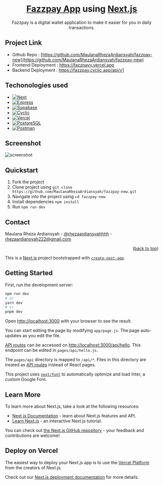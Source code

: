 <h1 align="center">
  <a href="https://fazzpayy.vercel.app/">Fazzpay App</a> using <a href="https://nextjs.org/" name="readme-top">Next.js</a>
</h1>

<p align="center">
  Fazzpay is a digital wallet application to make it easier for you in daily transactions.
</p>


## Project Link
* Github Repo : [https://github.com/MaulanaRhezaArdiansyah/fazzpay-new](https://github.com/MaulanaRhezaArdiansyah/fazzpay-new)
* Frontend Deployment : https://fazzpayy.vercel.app
* Backend Deployment : https://fazzpay.cyclic.app/api/v1



## Techonologies used

- [![Next][next.js]][next-url]
- [![Express][express.js]][express-url]
- [![Supabase][supabase]][supabase-url]
- [![Cyclic][cyclic]][cyclic-url]
- [![Vercel][vercel]][vercel-url]
- [![PostgreSQL][postgresql]][postgresql-url]
- [![Postman][postman]][postman-url]

## Screenshot

![screenshot](https://fazzpay.cyclic.app/uploads/images/fazzpay-landing.png)

## Quickstart

1. Fork the project
2. Clone project using `git clone https://github.com/MaulanaRhezaArdiansyah/fazzpay-new.git`
3. Navigate into the project using `cd fazzpay-new`
4. Install dependencies `npm install`
5. Run `npm run dev`


## Contact

Maulana Rheza Ardiansyah - [@rhezaardiansyahhhh](https://instagram.com/rhezaardiansyahhhh) - rhezaardiansyah222@gmail.com


<p align="right">(<a href="#readme-top">back to top</a>)</p>


This is a [Next.js](https://nextjs.org/) project bootstrapped with [`create-next-app`](https://github.com/vercel/next.js/tree/canary/packages/create-next-app).

## Getting Started

First, run the development server:

```bash
npm run dev
# or
yarn dev
# or
pnpm dev
```

Open [http://localhost:3000](http://localhost:3000) with your browser to see the result.

You can start editing the page by modifying `app/page.js`. The page auto-updates as you edit the file.

[API routes](https://nextjs.org/docs/api-routes/introduction) can be accessed on [http://localhost:3000/api/hello](http://localhost:3000/api/hello). This endpoint can be edited in `pages/api/hello.js`.

The `pages/api` directory is mapped to `/api/*`. Files in this directory are treated as [API routes](https://nextjs.org/docs/api-routes/introduction) instead of React pages.

This project uses [`next/font`](https://nextjs.org/docs/basic-features/font-optimization) to automatically optimize and load Inter, a custom Google Font.

## Learn More

To learn more about Next.js, take a look at the following resources:

- [Next.js Documentation](https://nextjs.org/docs) - learn about Next.js features and API.
- [Learn Next.js](https://nextjs.org/learn) - an interactive Next.js tutorial.

You can check out [the Next.js GitHub repository](https://github.com/vercel/next.js/) - your feedback and contributions are welcome!

## Deploy on Vercel

The easiest way to deploy your Next.js app is to use the [Vercel Platform](https://vercel.com/new?utm_medium=default-template&filter=next.js&utm_source=create-next-app&utm_campaign=create-next-app-readme) from the creators of Next.js.

Check out our [Next.js deployment documentation](https://nextjs.org/docs/deployment) for more details.

<!-- LINK -->

[next.js]: https://img.shields.io/badge/Next.js-20232A?style=for-the-badge&logo=next.js&logoColor=61DAFB
[next-url]: https://nextjs.org/
[express.js]: https://img.shields.io/badge/Express.js-20232A?style=for-the-badge&logo=express&logoColor=61DAFB
[express-url]: https://expressjs.com/
[supabase]: https://img.shields.io/badge/Supabase-20232A?style=for-the-badge&logo=supabase&logoColor=61DAFB
[supabase-url]: https://supabase.com/
[cyclic]: https://img.shields.io/badge/Cyclic.sh-20232A?style=for-the-badge&logo=cyclic.sh&logoColor=61DAFB
[cyclic-url]: http://www.cyclic.sh/
[vercel]: https://img.shields.io/badge/Vercel-20232A?style=for-the-badge&logo=vercel&logoColor=61DAFB
[vercel-url]: https://vercel.com/
[postgresql]: https://img.shields.io/badge/PostgreSQL-20232A?style=for-the-badge&logo=postgresql&logoColor=61DAFB
[postgresql-url]: https://www.postgresql.org/
[postman]: https://img.shields.io/badge/Postman-20232A?style=for-the-badge&logo=postman&logoColor=61DAFB
[postman-url]: https://www.postman.com/
